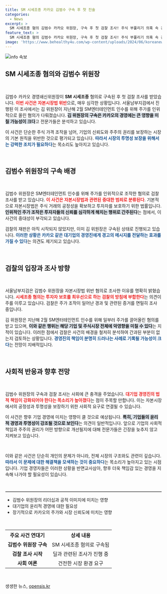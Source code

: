 ```yaml
---
title: SM 시세조종 카카오 김범수 구속 후 첫 진술
categories:
  - News
excerpt: >
  SM 시세조종 혐의 김범수 카카오 위원장, 구속 후 첫 검찰 조사! 주식 부풀리기 의혹 속 건강 문제로 출석 미뤄져. 진실은 무엇인가? 클릭해 확인하세요!
feature_text: >
  SM 시세조종 혐의 김범수 카카오 위원장, 구속 후 첫 검찰 조사! 주식 부풀리기 의혹 속 건강 문제로 출석 미뤄져. 진실은 무엇인가? 클릭해 확인하세요!
image: 'https://www.behealthy4u.com/wp-content/uploads/2024/06/koreanews.jpg'
---
```


<p><img src="https://www.behealthy4u.com/wp-content/uploads/2024/06/koreanews.jpg" alt="info 속보" /></p>

<h2 data-ke-size="size26">SM 시세조종 혐의와 김범수 위원장</h2>

<p data-ke-size="size16">&nbsp;</p>

<p>김범수 카카오 경영쇄신위원장이 <strong>SM 시세조종</strong> 혐의로 구속된 후 첫 검찰 조사를 받았습니다. <b><span style="color: #ee2323;">이번 사건은 자본시장법 위반</span></b>으로, 매우 심각한 상황입니다. 서울남부지검에서 진행된 이 조사에서는 김 위원장이 지난해 2월 SM엔터테인먼트 인수를 위해 주가를 인위적으로 올린 혐의가 다뤄졌습니다. <b><span style="background-color: #21538527;">김 위원장의 구속은 카카오의 경영에는 큰 영향을 미칠 가능성이 크다</span></b>고 전문가들은 분석하고 있습니다. </p>

<p>이 사건은 단순한 주식 가격 조작을 넘어, 기업의 신뢰도와 주주의 권리를 보장하는 시장의 기본 원칙을 위반한 것으로 평가되고 있습니다. <b><span style="color: #1a5490;">따라서 시장의 투명성 보장을 위해서는 강력한 조치가 필요하다</span></b>는 목소리도 높아지고 있습니다.</p>

<p data-ke-size="size16">&nbsp;</p>

<h2 data-ke-size="size26">김범수 위원장의 구속 배경</h2>

<p data-ke-size="size16">&nbsp;</p>

<p>김범수 위원장은 SM엔터테인먼트 인수를 위해 주가를 인위적으로 조작한 혐의로 검찰 조사를 받고 있습니다. <b><span style="color: #ee2323;">이 사건은 자본시장법과 관련된 중대한 범죄로 분류된다</span></b>. 기본적으로 자본시장법은 주식 거래의 공정성을 확보하고 투자자를 보호하기 위한 법률입니다. <b><span style="background-color: #21538527;">인위적인 주가 조작은 투자자들의 신뢰를 심각하게 해치는 행위로 간주된다</span></b>는 점에서, 이 사건의 중대성이 부각되고 있습니다.</p>

<p>검찰의 재판은 아직 시작되지 않았지만, 이미 김 위원장은 구속된 상태로 진행되고 있습니다. <b><span style="color: #1a5490;">이러한 상황은 카카오 같은 대기업의 경영진에게 경고의 메시지를 전달하는 효과를 가질 수 있다</span></b>는 의견도 제기되고 있습니다.</p>

<p data-ke-size="size16">&nbsp;</p>

<h2 data-ke-size="size26">검찰의 입장과 조사 방향</h2>

<p data-ke-size="size16">&nbsp;</p>

<p>서울남부지검은 김범수 위원장을 자본시장법 위반 혐의로 조사한 이유를 명확히 밝혔습니다. <b><span style="color: #ee2323;">시세조종 혐의는 투자자 보호를 최우선으로 하는 검찰의 방침에 부합한다</span></b>는 의견이 주를 이루고 있습니다. 검찰은 주가 조작이 일어난 경과 및 관련된 증거를 면밀히 조사 중입니다.</p>

<p>김 위원장은 지난해 2월 SM엔터테인먼트 인수를 위해 일부러 주가를 끌어올린 혐의를 받고 있으며, <b><span style="background-color: #21538527;">이와 같은 행위는 해당 기업 및 주식시장 전체에 악영향을 미칠 수 있다</span></b>는 지적이 있습니다. 이러한 점에서 검찰은 사건의 배경을 철저히 분석하여 간과된 부분이 없는지 검토하는 상황입니다. <b><span style="color: #1a5490;">경영진의 책임이 분명히 드러나는 사례로 기록될 가능성이 크다</span></b>는 전망이 지배적입니다.</p>

<p data-ke-size="size16">&nbsp;</p>

<h2 data-ke-size="size26">사회적 반응과 향후 전망</h2>

<p data-ke-size="size16">&nbsp;</p>

<p>김범수 위원장의 구속과 검찰 조사는 사회에 큰 충격을 주었습니다. <b><span style="color: #ee2323;">대기업 경영진의 법적 책임이 강화되어야 한다는 목소리가 높아졌다</span></b>는 점이 주목할 만합니다. 이는 자본시장에서의 공정성과 투명성을 보장하기 위한 사회적 요구로 연결될 수 있습니다.</p>

<p>이 사건은 향후 기업 경영에 미치는 영향이 클 것으로 예상됩니다. <b><span style="background-color: #21538527;">특히, 기업들의 윤리적 경영과 투명성이 강조될 것으로 보인다</span></b>는 의견이 일반적입니다. 앞으로 기업의 사회적 책임과 주주의 권리가 어떤 방향으로 개선될지에 대해 전문가들은 긴장을 늦추지 않고 지켜보고 있습니다.</p>

<p data-ke-size="size16">&nbsp;</p>

<p>이와 같은 사건은 단순히 개인의 문제가 아니라, 전체 시장의 구조와도 관련이 깊습니다. <b><span style="color: #1a5490;">따라서 이 문제에 대한 해결책을 모색하는 것이 중요하다</span></b>는 목소리가 높아지고 있는 시점입니다. 기업 경영자들은 이러한 상황을 반면교사삼아, 향후 더욱 책임감 있는 경영을 지속해 나가야 할 필요성이 있습니다.</p>

<p data-ke-size="size16">&nbsp;</p>

<hr style="border:1px solid #ccc;" />

<ul>
<li>김범수 위원장의 리더십과 공적 이미지에 미치는 영향</li>
<li>대기업의 윤리적 경영에 대한 필요성</li>
<li>장기적으로 카카오의 주가와 시장 신뢰도에 미치는 영향</li>
</ul>

<p data-ke-size="size16">&nbsp;</p>

<table style="width:100%;">
<tr>
<th style="text-align: center; height: 25px;"><b>주요 사건 연대기</b></th>
<th style="text-align: center; height: 25px;"><b>상세 내용</b></th>
</tr>
<tr>
<td style="text-align: center; height: 17px;"><b>김범수 위원장 구속</b></td>
<td style="text-align: center; height: 17px;">SM 시세조종 혐의로 구속됨</td>
</tr>
<tr>
<td style="text-align: center; height: 17px;"><b>검찰 조사 시작</b></td>
<td style="text-align: center; height: 17px;">딜과 관련된 조사가 진행 중</td>
</tr>
<tr>
<td style="text-align: center; height: 17px;"><b>사회 여론</b></td>
<td style="text-align: center; height: 17px;">건전한 시장 환경 요구</td>
</tr>
</table>

<p data-ke-size="size16">&nbsp;</p>
생생한 뉴스, <a href="https://opensis.kr" rel="dofollow">opensis.kr</a>



